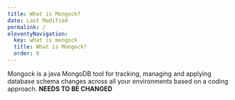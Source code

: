 ```yaml
---
title: What is Mongock?
date: Last Modified 
permalink: /
eleventyNavigation:
  key: what is mongock 
  title: What is Mongock?
  order: 0
---
```

Mongock is a java MongoDB tool for tracking, managing and applying database schema changes across all your environments based on a coding approach.
**NEEDS TO BE CHANGED**


